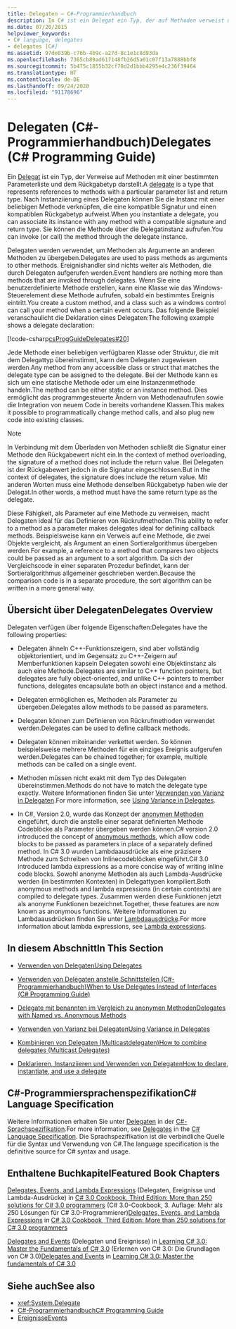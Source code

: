 ```yaml
---
title: Delegaten – C#-Programmierhandbuch
description: In C# ist ein Delegat ein Typ, der auf Methoden verweist und eine Parameterliste und einen Rückgabetyp enthält. Delegaten werden verwendet, um Methoden als Argumente an anderen Methoden zu übergeben.
ms.date: 07/20/2015
helpviewer_keywords:
- C# language, delegates
- delegates [C#]
ms.assetid: 97de039b-c76b-4b9c-a27d-8c1e1c8d93da
ms.openlocfilehash: 7365cb89ad617148fb26d5a01c07f13a7888bbf8
ms.sourcegitcommit: 5b475c1855b32cf78d2d1bbb4295e4c236f39464
ms.translationtype: HT
ms.contentlocale: de-DE
ms.lasthandoff: 09/24/2020
ms.locfileid: "91178696"
---
```

# <a name="delegates-c-programming-guide"></a><span data-ttu-id="cba4b-104">Delegaten (C#-Programmierhandbuch)</span><span class="sxs-lookup"><span data-stu-id="cba4b-104">Delegates (C# Programming Guide)</span></span>

<span data-ttu-id="cba4b-105">Ein [Delegat](../../language-reference/builtin-types/reference-types.md) ist ein Typ, der Verweise auf Methoden mit einer bestimmten Parameterliste und dem Rückgabetyp darstellt.</span><span class="sxs-lookup"><span data-stu-id="cba4b-105">A [delegate](../../language-reference/builtin-types/reference-types.md) is a type that represents references to methods with a particular parameter list and return type.</span></span> <span data-ttu-id="cba4b-106">Nach Instanziierung eines Delegaten können Sie die Instanz mit einer beliebigen Methode verknüpfen, die eine kompatible Signatur und einen kompatiblen Rückgabetyp aufweist.</span><span class="sxs-lookup"><span data-stu-id="cba4b-106">When you instantiate a delegate, you can associate its instance with any method with a compatible signature and return type.</span></span> <span data-ttu-id="cba4b-107">Sie können die Methode über die Delegatinstanz aufrufen.</span><span class="sxs-lookup"><span data-stu-id="cba4b-107">You can invoke (or call) the method through the delegate instance.</span></span>  
  
 <span data-ttu-id="cba4b-108">Delegaten werden verwendet, um Methoden als Argumente an anderen Methoden zu übergeben.</span><span class="sxs-lookup"><span data-stu-id="cba4b-108">Delegates are used to pass methods as arguments to other methods.</span></span> <span data-ttu-id="cba4b-109">Ereignishandler sind nichts weiter als Methoden, die durch Delegaten aufgerufen werden.</span><span class="sxs-lookup"><span data-stu-id="cba4b-109">Event handlers are nothing more than methods that are invoked through delegates.</span></span> <span data-ttu-id="cba4b-110">Wenn Sie eine benutzerdefinierte Methode erstellen, kann eine Klasse wie das Windows-Steuerelement diese Methode aufrufen, sobald ein bestimmtes Ereignis eintritt.</span><span class="sxs-lookup"><span data-stu-id="cba4b-110">You create a custom method, and a class such as a windows control can call your method when a certain event occurs.</span></span> <span data-ttu-id="cba4b-111">Das folgende Beispiel veranschaulicht die Deklaration eines Delegaten:</span><span class="sxs-lookup"><span data-stu-id="cba4b-111">The following example shows a delegate declaration:</span></span>  
  
 [!code-csharp[csProgGuideDelegates#20](~/samples/snippets/csharp/VS_Snippets_VBCSharp/csProgGuideDelegates/CS/Delegates.cs#20)]  
  
 <span data-ttu-id="cba4b-112">Jede Methode einer beliebigen verfügbaren Klasse oder Struktur, die mit dem Delegattyp übereinstimmt, kann dem Delegaten zugewiesen werden.</span><span class="sxs-lookup"><span data-stu-id="cba4b-112">Any method from any accessible class or struct that matches the delegate type can be assigned to the delegate.</span></span> <span data-ttu-id="cba4b-113">Bei der Methode kann es sich um eine statische Methode oder um eine Instanzenmethode handeln.</span><span class="sxs-lookup"><span data-stu-id="cba4b-113">The method can be either static or an instance method.</span></span> <span data-ttu-id="cba4b-114">Dies ermöglicht das programmgesteuerte Ändern von Methodenaufrufen sowie die Integration von neuem Code in bereits vorhandene Klassen.</span><span class="sxs-lookup"><span data-stu-id="cba4b-114">This makes it possible to programmatically change method calls, and also plug new code into existing classes.</span></span>  
  
> [!NOTE]
> <span data-ttu-id="cba4b-115">In Verbindung mit dem Überladen von Methoden schließt die Signatur einer Methode den Rückgabewert nicht ein.</span><span class="sxs-lookup"><span data-stu-id="cba4b-115">In the context of method overloading, the signature of a method does not include the return value.</span></span> <span data-ttu-id="cba4b-116">Bei Delegaten ist der Rückgabewert jedoch in die Signatur eingeschlossen.</span><span class="sxs-lookup"><span data-stu-id="cba4b-116">But in the context of delegates, the signature does include the return value.</span></span> <span data-ttu-id="cba4b-117">Mit anderen Worten muss eine Methode denselben Rückgabetyp haben wie der Delegat.</span><span class="sxs-lookup"><span data-stu-id="cba4b-117">In other words, a method must have the same return type as the delegate.</span></span>  
  
 <span data-ttu-id="cba4b-118">Diese Fähigkeit, als Parameter auf eine Methode zu verweisen, macht Delegaten ideal für das Definieren von Rückrufmethoden.</span><span class="sxs-lookup"><span data-stu-id="cba4b-118">This ability to refer to a method as a parameter makes delegates ideal for defining callback methods.</span></span> <span data-ttu-id="cba4b-119">Beispielsweise kann ein Verweis auf eine Methode, die zwei Objekte vergleicht, als Argument an einen Sortieralgorithmus übergeben werden.</span><span class="sxs-lookup"><span data-stu-id="cba4b-119">For example, a reference to a method that compares two objects could be passed as an argument to a sort algorithm.</span></span> <span data-ttu-id="cba4b-120">Da sich der Vergleichscode in einer separaten Prozedur befindet, kann der Sortieralgorithmus allgemeiner geschrieben werden.</span><span class="sxs-lookup"><span data-stu-id="cba4b-120">Because the comparison code is in a separate procedure, the sort algorithm can be written in a more general way.</span></span>  
  
## <a name="delegates-overview"></a><span data-ttu-id="cba4b-121">Übersicht über Delegaten</span><span class="sxs-lookup"><span data-stu-id="cba4b-121">Delegates Overview</span></span>  

 <span data-ttu-id="cba4b-122">Delegaten verfügen über folgende Eigenschaften:</span><span class="sxs-lookup"><span data-stu-id="cba4b-122">Delegates have the following properties:</span></span>  
  
- <span data-ttu-id="cba4b-123">Delegaten ähneln C++-Funktionszeigern, sind aber vollständig objektorientiert, und im Gegensatz zu C++-Zeigern auf Memberfunktionen kapseln Delegaten sowohl eine Objektinstanz als auch eine Methode.</span><span class="sxs-lookup"><span data-stu-id="cba4b-123">Delegates are similar to C++ function pointers, but delegates are fully object-oriented, and unlike C++ pointers to member functions, delegates encapsulate both an object instance and a method.</span></span>
  
- <span data-ttu-id="cba4b-124">Delegaten ermöglichen es, Methoden als Parameter zu übergeben.</span><span class="sxs-lookup"><span data-stu-id="cba4b-124">Delegates allow methods to be passed as parameters.</span></span>  
  
- <span data-ttu-id="cba4b-125">Delegaten können zum Definieren von Rückrufmethoden verwendet werden.</span><span class="sxs-lookup"><span data-stu-id="cba4b-125">Delegates can be used to define callback methods.</span></span>  
  
- <span data-ttu-id="cba4b-126">Delegaten können miteinander verkettet werden. So können beispielsweise mehrere Methoden für ein einziges Ereignis aufgerufen werden.</span><span class="sxs-lookup"><span data-stu-id="cba4b-126">Delegates can be chained together; for example, multiple methods can be called on a single event.</span></span>  
  
- <span data-ttu-id="cba4b-127">Methoden müssen nicht exakt mit dem Typ des Delegaten übereinstimmen.</span><span class="sxs-lookup"><span data-stu-id="cba4b-127">Methods do not have to match the delegate type exactly.</span></span> <span data-ttu-id="cba4b-128">Weitere Informationen finden Sie unter [Verwenden von Varianz in Delegaten](../concepts/covariance-contravariance/using-variance-in-delegates.md).</span><span class="sxs-lookup"><span data-stu-id="cba4b-128">For more information, see [Using Variance in Delegates](../concepts/covariance-contravariance/using-variance-in-delegates.md).</span></span>  
  
- <span data-ttu-id="cba4b-129">In C#, Version 2.0, wurde das Konzept der [anonymen Methoden](../../language-reference/operators/delegate-operator.md) eingeführt, durch die anstelle einer separat definierten Methode Codeblöcke als Parameter übergeben werden können.</span><span class="sxs-lookup"><span data-stu-id="cba4b-129">C# version 2.0 introduced the concept of [anonymous methods](../../language-reference/operators/delegate-operator.md), which allow code blocks to be passed as parameters in place of a separately defined method.</span></span> <span data-ttu-id="cba4b-130">In C# 3.0 wurden Lambdaausdrücke als eine präzisere Methode zum Schreiben von Inlinecodeblöcken eingeführt.</span><span class="sxs-lookup"><span data-stu-id="cba4b-130">C# 3.0 introduced lambda expressions as a more concise way of writing inline code blocks.</span></span> <span data-ttu-id="cba4b-131">Sowohl anonyme Methoden als auch Lambda-Ausdrücke werden (in bestimmten Kontexten) in Delegattypen kompiliert.</span><span class="sxs-lookup"><span data-stu-id="cba4b-131">Both anonymous methods and lambda expressions (in certain contexts) are compiled to delegate types.</span></span> <span data-ttu-id="cba4b-132">Zusammen werden diese Funktionen jetzt als anonyme Funktionen bezeichnet.</span><span class="sxs-lookup"><span data-stu-id="cba4b-132">Together, these features are now known as anonymous functions.</span></span> <span data-ttu-id="cba4b-133">Weitere Informationen zu Lambdaausdrücken finden Sie unter [Lambdaausdrücke](../../language-reference/operators/lambda-expressions.md).</span><span class="sxs-lookup"><span data-stu-id="cba4b-133">For more information about lambda expressions, see [Lambda expressions](../../language-reference/operators/lambda-expressions.md).</span></span>
  
## <a name="in-this-section"></a><span data-ttu-id="cba4b-134">In diesem Abschnitt</span><span class="sxs-lookup"><span data-stu-id="cba4b-134">In This Section</span></span>  
  
- [<span data-ttu-id="cba4b-135">Verwenden von Delegaten</span><span class="sxs-lookup"><span data-stu-id="cba4b-135">Using Delegates</span></span>](./using-delegates.md)  
  
- <span data-ttu-id="cba4b-136">[Verwenden von Delegaten anstelle Schnittstellen (C#-Programmierhandbuch)](/previous-versions/visualstudio/visual-studio-2010/ms173173(v=vs.100))</span><span class="sxs-lookup"><span data-stu-id="cba4b-136">[When to Use Delegates Instead of Interfaces (C# Programming Guide)](/previous-versions/visualstudio/visual-studio-2010/ms173173(v=vs.100))</span></span>  
  
- [<span data-ttu-id="cba4b-137">Delegate mit benannten im Vergleich zu anonymen Methoden</span><span class="sxs-lookup"><span data-stu-id="cba4b-137">Delegates with Named vs. Anonymous Methods</span></span>](./delegates-with-named-vs-anonymous-methods.md)  
  
- [<span data-ttu-id="cba4b-138">Verwenden von Varianz bei Delegaten</span><span class="sxs-lookup"><span data-stu-id="cba4b-138">Using Variance in Delegates</span></span>](../concepts/covariance-contravariance/using-variance-in-delegates.md)  
  
- [<span data-ttu-id="cba4b-139">Kombinieren von Delegaten (Multicastdelegaten)</span><span class="sxs-lookup"><span data-stu-id="cba4b-139">How to combine delegates (Multicast Delegates)</span></span>](./how-to-combine-delegates-multicast-delegates.md)  
  
- [<span data-ttu-id="cba4b-140">Deklarieren, Instanziieren und Verwenden von Delegaten</span><span class="sxs-lookup"><span data-stu-id="cba4b-140">How to declare, instantiate, and use a delegate</span></span>](./how-to-declare-instantiate-and-use-a-delegate.md)

## <a name="c-language-specification"></a><span data-ttu-id="cba4b-141">C#-Programmiersprachenspezifikation</span><span class="sxs-lookup"><span data-stu-id="cba4b-141">C# Language Specification</span></span>  

<span data-ttu-id="cba4b-142">Weitere Informationen erhalten Sie unter [Delegaten](~/_csharplang/spec/delegates.md) in der [C#-Sprachspezifikation](/dotnet/csharp/language-reference/language-specification/introduction).</span><span class="sxs-lookup"><span data-stu-id="cba4b-142">For more information, see [Delegates](~/_csharplang/spec/delegates.md) in the [C# Language Specification](/dotnet/csharp/language-reference/language-specification/introduction).</span></span> <span data-ttu-id="cba4b-143">Die Sprachspezifikation ist die verbindliche Quelle für die Syntax und Verwendung von C#.</span><span class="sxs-lookup"><span data-stu-id="cba4b-143">The language specification is the definitive source for C# syntax and usage.</span></span>
  
## <a name="featured-book-chapters"></a><span data-ttu-id="cba4b-144">Enthaltene Buchkapitel</span><span class="sxs-lookup"><span data-stu-id="cba4b-144">Featured Book Chapters</span></span>  

 <span data-ttu-id="cba4b-145">[Delegates, Events, and Lambda Expressions](/previous-versions/visualstudio/visual-studio-2008/ff518994(v=orm.10)) (Delegaten, Ereignisse und Lambda-Ausdrücke) in [C# 3.0 Cookbook, Third Edition: More than 250 solutions for C# 3.0 programmers](/previous-versions/visualstudio/visual-studio-2008/ff518995(v=orm.10)) (C# 3.0-Cookbook, 3. Auflage: Mehr als 250 Lösungen für C# 3.0-Programmierer)</span><span class="sxs-lookup"><span data-stu-id="cba4b-145">[Delegates, Events, and Lambda Expressions](/previous-versions/visualstudio/visual-studio-2008/ff518994(v=orm.10)) in [C# 3.0 Cookbook, Third Edition: More than 250 solutions for C# 3.0 programmers](/previous-versions/visualstudio/visual-studio-2008/ff518995(v=orm.10))</span></span>  
  
 <span data-ttu-id="cba4b-146">[Delegates and Events](/previous-versions/visualstudio/visual-studio-2008/ff652490(v=orm.10)) (Delegaten und Ereignisse) in [Learning C# 3.0: Master the Fundamentals of C# 3.0](/previous-versions/visualstudio/visual-studio-2008/ff652493(v=orm.10)) (Erlernen von C# 3.0: Die Grundlagen von C# 3.0)</span><span class="sxs-lookup"><span data-stu-id="cba4b-146">[Delegates and Events](/previous-versions/visualstudio/visual-studio-2008/ff652490(v=orm.10)) in [Learning C# 3.0: Master the fundamentals of C# 3.0](/previous-versions/visualstudio/visual-studio-2008/ff652493(v=orm.10))</span></span>  
  
## <a name="see-also"></a><span data-ttu-id="cba4b-147">Siehe auch</span><span class="sxs-lookup"><span data-stu-id="cba4b-147">See also</span></span>

- <xref:System.Delegate>
- [<span data-ttu-id="cba4b-148">C#-Programmierhandbuch</span><span class="sxs-lookup"><span data-stu-id="cba4b-148">C# Programming Guide</span></span>](../index.md)
- [<span data-ttu-id="cba4b-149">Ereignisse</span><span class="sxs-lookup"><span data-stu-id="cba4b-149">Events</span></span>](../events/index.md)
